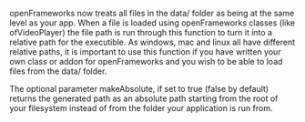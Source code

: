 openFrameworks now treats all files in the data/ folder as being at the same level as your app. When a file is loaded using openFrameworks classes (like ofVideoPlayer) the file path is run through this function to turn it into a relative path for the executible. As windows, mac and linux all have different relative paths, it is important to use this function if you have written your own class or addon for openFrameworks and you wish to be able to load files from the data/ folder.

The optional parameter makeAbsolute, if set to true (false by default) returns the generated path as an absolute path starting from the root of your filesystem instead of from the folder your application is run from.
